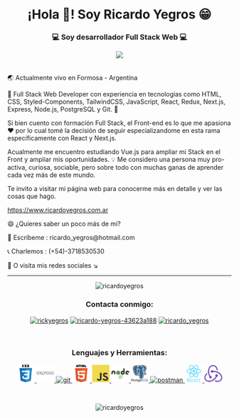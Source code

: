 <h1 align="center">¡Hola 👋! Soy Ricardo Yegros 😁</h1>
<h3 align="center">💻 Soy desarrollador Full Stack Web 💻</h3>
<div align="center"><img src="https://media.tenor.com/2uyENRmiUt0AAAAC/coding.gif"  width="400"/></div>
</br>
<p>🌏 Actualmente vivo en Formosa - Argentina </p>

<p>🚀 Full Stack Web Developer con experiencia en tecnologías como HTML, CSS, Styled-Components, TailwindCSS, JavaScript, React, Redux, Next.js, Express, Node.js, PostgreSQL y Git. 🚀</p>

<p>Si bien cuento con formación Full Stack, el Front-end es lo que me apasiona ❤️ por lo cual tomé la decisión de seguir especializandome en esta rama específicamente con React y Next.js.</p>

<p>Acualmente me encuentro estudiando Vue.js para ampliar mi Stack en el Front y ampliar mis oportunidades. 💡 Me considero una persona muy pro-activa, curiosa, sociable, pero sobre todo con muchas ganas de aprender cada vez más de este mundo.</p>

<p>Te invito a visitar mi página web para conocerme más en detalle y ver las cosas que hago. </p>

<a href="https://www.ricardoyegros.com.ar" target="_blank" rel="noopener noreferrer">https://www.ricardoyegros.com.ar</a>

 <p>😄 ¿Quieres saber un poco más de mi?</p> 
 <p>📩 Escríbeme : ricardo_yegros@hotmail.com</p> 
 <p>📞 Charlemos : (+54)-3718530530</p>

<p> 📲 O visita mis redes sociales ↘️ </p>
<hr></hr>
<p align="center"> <img src="https://komarev.com/ghpvc/?username=ricardoyegros&label=Visitas%20al%20perfil&color=0e75b6&style=flat" alt="ricardoyegros" /> </p>

<h3 align="center">Contacta conmigo:</h3>
<p align="center">
<a href="https://twitter.com/rickyegros" target="_blank" rel="noopener noreferrer"><img align="center" src="https://raw.githubusercontent.com/rahuldkjain/github-profile-readme-generator/master/src/images/icons/Social/twitter.svg" alt="rickyegros" height="30" width="40" /></a>
<a href="https://linkedin.com/in/ricardo-yegros-43623a188" target="_blank" rel="noopener noreferrer"><img align="center" src="https://raw.githubusercontent.com/rahuldkjain/github-profile-readme-generator/master/src/images/icons/Social/linked-in-alt.svg" alt="ricardo-yegros-43623a188" height="30" width="40" /></a>
<a href="https://instagram.com/ricardo_yegros" target="_blank" rel="noopener noreferrer"><img align="center" src="https://raw.githubusercontent.com/rahuldkjain/github-profile-readme-generator/master/src/images/icons/Social/instagram.svg" alt="ricardo_yegros" height="30" width="40" /></a>
</p>
</br>
<h3 align="center">Lenguajes y Herramientas:</h3>
<p align="center"> <a href="https://www.w3schools.com/css/" target="_blank" rel="noopener noreferrer"> <img src="https://raw.githubusercontent.com/devicons/devicon/master/icons/css3/css3-original-wordmark.svg" alt="css3" width="40" height="40"/> </a> <a href="https://expressjs.com" target="_blank" rel="noopener noreferrer"> <img src="https://raw.githubusercontent.com/devicons/devicon/master/icons/express/express-original-wordmark.svg" alt="express" width="40" height="40"/> </a> <a href="https://git-scm.com/" target="_blank" rel="noopener noreferrer"> <img src="https://www.vectorlogo.zone/logos/git-scm/git-scm-icon.svg" alt="git" width="40" height="40"/> </a> <a href="https://www.w3.org/html/" target="_blank" rel="noopener noreferrer"> <img src="https://raw.githubusercontent.com/devicons/devicon/master/icons/html5/html5-original-wordmark.svg" alt="html5" width="40" height="40"/> </a> <a href="https://developer.mozilla.org/en-US/docs/Web/JavaScript" target="_blank" rel="noopener noreferrer"> <img src="https://raw.githubusercontent.com/devicons/devicon/master/icons/javascript/javascript-original.svg" alt="javascript" width="40" height="40"/> </a> <a href="https://nodejs.org" target="_blank" rel="noopener noreferrer"> <img src="https://raw.githubusercontent.com/devicons/devicon/master/icons/nodejs/nodejs-original-wordmark.svg" alt="nodejs" width="40" height="40"/> </a> <a href="https://www.postgresql.org" target="_blank" rel="noopener noreferrer"> <img src="https://raw.githubusercontent.com/devicons/devicon/master/icons/postgresql/postgresql-original-wordmark.svg" alt="postgresql" width="40" height="40"/> </a> <a href="https://postman.com" target="_blank" rel="noopener noreferrer"> <img src="https://www.vectorlogo.zone/logos/getpostman/getpostman-icon.svg" alt="postman" width="40" height="40"/> </a> <a href="https://reactjs.org/" target="_blank" rel="noopener noreferrer"> <img src="https://raw.githubusercontent.com/devicons/devicon/master/icons/react/react-original-wordmark.svg" alt="react" width="40" height="40"/> </a> <a href="https://redux.js.org" target="_blank" rel="noopener noreferrer"> <img src="https://raw.githubusercontent.com/devicons/devicon/master/icons/redux/redux-original.svg" alt="redux" width="40" height="40"/> </a> </p>
</br>
<p align="center"><img  src="https://github-readme-stats.vercel.app/api/top-langs?username=ricardoyegros&show_icons=true&locale=en&layout=compact" alt="ricardoyegros" /></p>
